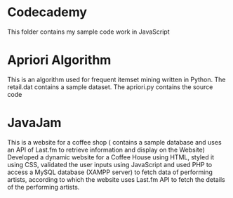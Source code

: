 # Codecademy

This folder contains my sample code work in JavaScript

# Apriori Algorithm

This is an algorithm used for frequent itemset mining written in Python. 
The retail.dat contains a sample dataset.
The apriori.py contains the source code

#  JavaJam

This is a website for a coffee shop ( contains a sample database and uses an API of Last.fm to retrieve information and display on the Website)
Developed a dynamic website for a Coffee House using HTML, styled it using CSS, validated the user inputs using JavaScript and used PHP
to access a MySQL database (XAMPP server) to fetch data of performing artists, according to which the website uses Last.fm API to fetch the details of the performing artists.



